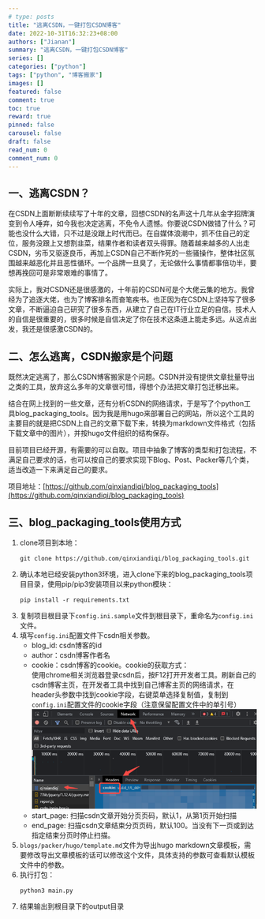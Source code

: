 ```yaml
---
# type: posts 
title: "逃离CSDN，一键打包CSDN博客"
date: 2022-10-31T16:32:23+08:00
authors: ["Jianan"]
summary: "逃离CSDN，一键打包CSDN博客"
series: []
categories: ["python"]
tags: ["python", "博客搬家"]
images: []
featured: false
comment: true
toc: true
reward: true
pinned: false
carousel: false
draft: false
read_num: 0
comment_num: 0 
---
```


## 一、逃离CSDN？

在CSDN上面断断续续写了十年的文章，回想CSDN的名声这十几年从金字招牌演变到令人唾弃，如今我也决定逃离，不免令人遗憾。你要说CSDN做错了什么？可能也没什么大错，只不过是没跟上时代而已。在自媒体浪潮中，抓不住自己的定位，服务没跟上又想割韭菜，结果作者和读者双头得罪。随着越来越多的人出走CSDN，劣币又驱逐良币，再加上CSDN自己不断作死的一些骚操作，整体社区氛围越来越恶化并且恶性循环。一个品牌一旦臭了，无论做什么事情都事倍功半，要想再挽回可是非常艰难的事情了。  

实际上，我对CSDN还是很感激的，十年前的CSDN可是个大佬云集的地方。我曾经为了追逐大佬，也为了博客排名而奋笔疾书。也正因为在CSDN上坚持写了很多文章，不断逼迫自己研究了很多东西，从建立了自己在IT行业立足的自信。技术人的自信是很重要的，很多时候是自信决定了你在技术这条道上能走多远。从这点出发，我还是很感激CSDN的。

## 二、怎么逃离，CSDN搬家是个问题

既然决定逃离了，那么CSDN博客搬家是个问题。CSDN并没有提供文章批量导出之类的工具，放弃这么多年的文章很可惜，得想个办法把文章打包迁移出来。

结合在网上找到的一些文章，还有分析CSDN的网络请求，于是写了个python工具blog_packaging_tools。因为我是用hugo来部署自己的网站，所以这个工具的主要目的就是把CSDN上自己的文章下载下来，转换为markdown文件格式（包括下载文章中的图片），并按hugo文件组织的结构保存。  

目前项目已经开源，有需要的可以自取。项目中抽象了博客的类型和打包流程，不满足自己要求的话，也可以按自己的要求实现下Blog、Post、Packer等几个类，适当改造一下来满足自己的要求。 

项目地址：[https://github.com/qinxiandiqi/blog_packaging_tools](https://github.com/qinxiandiqi/blog_packaging_tools)  

## 三、blog_packaging_tools使用方式

1. clone项目到本地：  
    ```
    git clone https://github.com/qinxiandiqi/blog_packaging_tools.git
    ```
2. 确认本地已经安装python3环境，进入clone下来的blog_packaging_tools项目目录，使用pip/pip3安装项目以来python模块：
    ```
    pip install -r requirements.txt 
    ```
3. 复制项目根目录下`config.ini.sample`文件到根目录下，重命名为`config.ini`文件。
4. 填写`config.ini`配置文件下csdn相关参数。
    - blog_id: csdn博客的id
    - author：csdn博客作者名
    - cookie：csdn博客的cookie。cookie的获取方式：  
        使用chrome相关浏览器登录csdn后，按F12打开开发者工具。刷新自己的csdn博客主页，在开发者工具中找到自己博客主页的网络请求，在header头参数中找到cookie字段，右键菜单选择复制值，复制到`config.ini`配置文件的cookie字段（注意保留配置文件中的单引号）
        ![cookie](./cookie.png)
    - start_page: 扫描csdn文章开始分页页码，默认1，从第1页开始扫描
    - end_page: 扫描csdn文章结束分页页码，默认100。当没有下一页或到达指定结束分页时停止扫描。
5. `blogs/packer/hugo/template.md`文件为导出hugo markdown文章模板，需要修改导出文章模板的话可以修改这个文件，具体支持的参数可查看默认模板文件中的参数。
6. 执行打包：
    ```
    python3 main.py
    ```
7. 结果输出到根目录下的output目录

